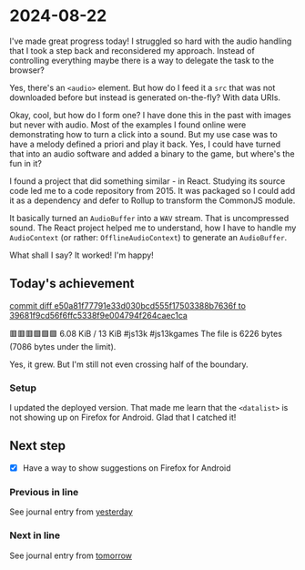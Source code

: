 <!--
SPDX-FileCopyrightText: 2024 André Jaenisch

SPDX-License-Identifier: AGPL-3.0-or-later
-->

# 2024-08-22

I've made great progress today! I struggled so hard with the audio handling
that I took a step back and reconsidered my approach. Instead of controlling
everything maybe there is a way to delegate the task to the browser?

Yes, there's an `<audio>` element. But how do I feed it a `src` that was not
downloaded before but instead is generated on-the-fly? With data URIs.

Okay, cool, but how do I form one? I have done this in the past with images but
never with audio. Most of the examples I found online were demonstrating how to
turn a click into a sound. But my use case was to have a melody defined a
priori and play it back. Yes, I could have turned that into an audio software
and added a binary to the game, but where's the fun in it?

I found a project that did something similar - in React. Studying its source
code led me to a code repository from 2015. It was packaged so I could add it
as a dependency and defer to Rollup to transform the CommonJS module.

It basically turned an `AudioBuffer` into a `WAV` stream. That is uncompressed
sound. The React project helped me to understand, how I have to handle my
`AudioContext` (or rather: `OfflineAudioContext`) to generate an `AudioBuffer`.

What shall I say? It worked! I'm happy!

## Today's achievement

[commit diff e50a81f77791e33d030bcd555f17503388b7636f to 39681f9cd56f6ffc5338f9e004794f264caec1ca][diff]

🟥🟥🟥🟩🟩🟩 6.08 KiB / 13 KiB #js13k #js13kgames
The file is 6226 bytes (7086 bytes under the limit).

Yes, it grew. But I'm still not even crossing half of the boundary.

### Setup

I updated the deployed version. That made me learn that the `<datalist>` is not
showing up on Firefox for Android. Glad that I catched it!

## Next step

- [x] Have a way to show suggestions on Firefox for Android

### Previous in line

See journal entry from [yesterday][yesterday]

### Next in line

See journal entry from [tomorrow][tomorrow]

[diff]: https://code.jaenis.ch/js13kgames/js13kgames-2024/compare/e50a81f77791e33d030bcd555f17503388b7636f..39681f9cd56f6ffc5338f9e004794f264caec1ca
[tomorrow]: ./2024-08-23.md
[yesterday]: ./2024-08-21.md
